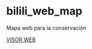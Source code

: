 # bilili_web_map
Mapa web para la conservación

[VISOR WEB](https://andresalberto94.github.io/bilili_web_map/)

